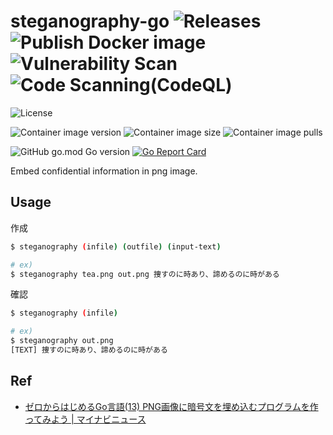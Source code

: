 # steganography-go ![Releases](https://github.com/transnano/steganography-go/workflows/Releases/badge.svg) ![Publish Docker image](https://github.com/transnano/steganography-go/workflows/Publish%20Docker%20image/badge.svg) ![Vulnerability Scan](https://github.com/transnano/steganography-go/workflows/Vulnerability%20Scan/badge.svg) ![Code Scanning(CodeQL)](https://github.com/transnano/pagerduty-api/workflows/Code%20Scanning(CodeQL)/badge.svg)

![License](https://img.shields.io/github/license/transnano/steganography-go?style=flat)

![Container image version](https://img.shields.io/docker/v/transnano/steganography-go/latest?style=flat)
![Container image size](https://img.shields.io/docker/image-size/transnano/steganography-go/latest?style=flat)
![Container image pulls](https://img.shields.io/docker/pulls/transnano/steganography-go?style=flat)

![GitHub go.mod Go version](https://img.shields.io/github/go-mod/go-version/transnano/steganography-go)
[![Go Report Card](https://goreportcard.com/badge/github.com/transnano/steganography-go)](https://goreportcard.com/report/github.com/transnano/steganography-go)

Embed confidential information in png image.

## Usage

作成

```sh
$ steganography (infile) (outfile) (input-text)

# ex)
$ steganography tea.png out.png 捜すのに時あり、諦めるのに時がある
```

確認

```sh
$ steganography (infile)

# ex)
$ steganography out.png
[TEXT] 捜すのに時あり、諦めるのに時がある
```

## Ref

- [ゼロからはじめるGo言語(13) PNG画像に暗号文を埋め込むプログラムを作ってみよう | マイナビニュース](https://news.mynavi.jp/article/gogogo-13/)
